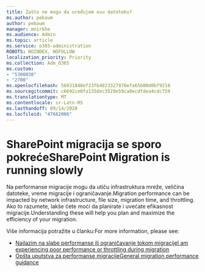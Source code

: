 ```yaml
---
title: Zašto ne mogu da uređujem ovu datoteku?
ms.author: pebaum
author: pebaum
manager: mnirkhe
ms.audience: Admin
ms.topic: article
ms.service: o365-administration
ROBOTS: NOINDEX, NOFOLLOW
localization_priority: Priority
ms.collection: Adm_O365
ms.custom:
- "5300030"
- "2700"
ms.openlocfilehash: 56031848ef23fb4823327970efa65b00d0bf9218
ms.sourcegitcommit: c6692ce0fa1358ec3529e59ca0ecdfdea4cdc759
ms.translationtype: MT
ms.contentlocale: sr-Latn-RS
ms.lasthandoff: 09/14/2020
ms.locfileid: "47662006"
---
```

# <a name="sharepoint-migration-is-running-slowly"></a><span data-ttu-id="6b5c9-102">SharePoint migracija se sporo pokreće</span><span class="sxs-lookup"><span data-stu-id="6b5c9-102">SharePoint Migration is running slowly</span></span>

<span data-ttu-id="6b5c9-103">Na performanse migracije mogu da utiču infrastruktura mreže, veličina datoteke, vreme migracije i ograničavanje.</span><span class="sxs-lookup"><span data-stu-id="6b5c9-103">Migration performance can be impacted by network infrastructure, file size, migration time, and throttling.</span></span> <span data-ttu-id="6b5c9-104">Ako to razumete, lakše ćete moći da planirate i uvećate efikasnost migracije.</span><span class="sxs-lookup"><span data-stu-id="6b5c9-104">Understanding these will help you plan and maximize the efficiency of your migration.</span></span>

<span data-ttu-id="6b5c9-105">Više informacija potražite u članku:</span><span class="sxs-lookup"><span data-stu-id="6b5c9-105">For more information, please see:</span></span>

- [<span data-ttu-id="6b5c9-106">Nailazim na slabe performanse ili ograničavanje tokom migracije</span><span class="sxs-lookup"><span data-stu-id="6b5c9-106">I am experiencing poor performance or throttling during migration</span></span>](https://docs.microsoft.com/sharepointmigration/sharepoint-online-and-onedrive-migration-speed#faq-and-troubleshooting)
- [<span data-ttu-id="6b5c9-107">Opšta uputstva za performanse migracije</span><span class="sxs-lookup"><span data-stu-id="6b5c9-107">General migration performance guidance</span></span>](https://docs.microsoft.com/sharepointmigration/sharepoint-online-and-onedrive-migration-speed)
